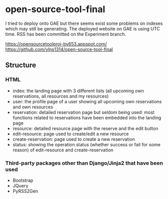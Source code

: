 # open-source-tool-final

I tried to deploy onto GAE but there seems exist some problems on indexes which may still be generating. The deployed website on GAE is using UTC time.
RSS has been committed on the Experiment branch.

https://opensourcetoolproj-by653.appspot.com/
https://github.com/ylns1314/open-source-tool-final

## Structure
### HTML
  * index: the landing page with 3 different lists (all upcoming own reservations, all resources and my resources)
  * user: the profile page of a user showing all upcoming own reservations and own resources
  * reservation: detailed reservation page but seldom being used: most functions related to reservations have been embedded into the landing page
  * resource: detailed resource page with the reserve and the edit button
  * edit-resource: page used to create/edit a new resource
  * create-reservation: page used to create a new reservation
  * status: showing the operation status (whether success or fail for some reason) of edit-resource and create-reservation
 
### Third-party packages other than Django/Jinja2 that have been used
  * Bootstrap
  * JQuery
  * PyRSS2Gen
